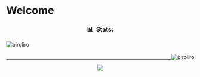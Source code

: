 <h1>Welcome</h1>

<h3 align="center"> 📊 &nbsp;Stats:</h3>
<p align="center"> 
<img src="https://github-readme-stats.vercel.app/api?username=srpiroliro&show_icons=true&theme=chartreuse-dark&count_private=true" alt="piroliro" style="float:left"/>
<br><br>
<img src="https://github-readme-stats.vercel.app/api/top-langs/?username=srpiroliro&theme=chartreuse-dark&layout=compact" alt="piroliro" style="float:right"/>
</p>

---

<p align="center"> <img src="https://komarev.com/ghpvc/?username=srpiroliro"/> </p>
